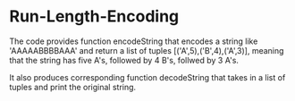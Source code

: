 ﻿# Run-Length-Encoding
The code provides function encodeString that encodes a string like 
'AAAAABBBBAAA' and return a list of tuples [('A',5),('B',4),('A',3)],
meaning that the string has five A's, followed by 4 B's, follwed by 3 A's.

It also produces corresponding function decodeString that takes in 
a list of tuples and print the original string.
